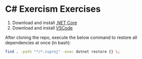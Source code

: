 # C# Exercism Exercises

1. Download and install [.NET Core](https://www.microsoft.com/net/core)
1. Download and install [VSCode](https://code.visualstudio.com/)

After cloning the repo, execute the below command to restore all dependencies at once (in bash):

```bash
find . -path "*/*.csproj" -exec dotnet restore {} \;
```